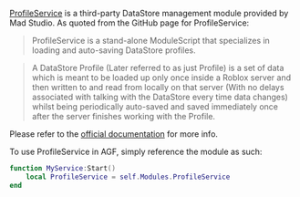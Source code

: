 [ProfileService](https://github.com/MadStudioRoblox/ProfileService) is a third-party DataStore management module provided by Mad Studio. As quoted from the GitHub page for ProfileService:

> ProfileService is a stand-alone ModuleScript that specializes in loading and auto-saving DataStore profiles.

> A DataStore Profile (Later referred to as just Profile) is a set of data which is meant to be loaded up only once inside a Roblox server and then written to and read from locally on that server (With no delays associated with talking with the DataStore every time data changes) whilst being periodically auto-saved and saved immediately once after the server finishes working with the Profile.

Please refer to the [official documentation](https://madstudioroblox.github.io/ProfileService/) for more info.

To use ProfileService in AGF, simply reference the module as such:

```lua
function MyService:Start()
	local ProfileService = self.Modules.ProfileService
end
```